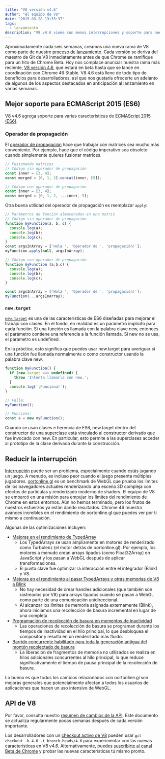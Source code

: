 ```yaml
---
title: "V8 versión v4.6"
author: "el equipo de V8"
date: "2015-08-28 13:33:37"
tags: 
  - lanzamiento
description: "V8 v4.6 viene con menos interrupciones y soporte para nuevas características del lenguaje ES2015."
---
```

Aproximadamente cada seis semanas, creamos una nueva rama de V8 como parte de nuestro [proceso de lanzamiento](https://v8.dev/docs/release-process). Cada versión se deriva del maestro de Git de V8 inmediatamente antes de que Chrome se ramifique para un hito de Chrome Beta. Hoy nos complace anunciar nuestra rama más reciente, [V8 versión 4.6](https://chromium.googlesource.com/v8/v8.git/+log/branch-heads/4.6), que estará en beta hasta que se lance en coordinación con Chrome 46 Stable. V8 4.6 está lleno de todo tipo de beneficios para desarrolladores, así que nos gustaría ofrecerte un adelanto de algunos de los aspectos destacados en anticipación al lanzamiento en varias semanas.

<!--truncate-->
## Mejor soporte para ECMAScript 2015 (ES6)

V8 v4.6 agrega soporte para varias características de [ECMAScript 2015 (ES6)](https://www.ecma-international.org/ecma-262/6.0/).

### Operador de propagación

El [operador de propagación](https://developer.mozilla.org/en-US/docs/Web/JavaScript/Reference/Operators/Spread_operator) hace que trabajar con matrices sea mucho más conveniente. Por ejemplo, hace que el código imperativo sea obsoleto cuando simplemente quieres fusionar matrices.

```js
// Fusionando matrices
// Código sin operador de propagación
const inner = [3, 4];
const merged = [0, 1, 2].concat(inner, [5]);

// Código con operador de propagación
const inner = [3, 4];
const merged = [0, 1, 2, ...inner, 5];
```

Otra buena utilidad del operador de propagación es reemplazar `apply`:

```js
// Parámetros de función almacenados en una matriz
// Código sin operador de propagación
function myFunction(a, b, c) {
  console.log(a);
  console.log(b);
  console.log(c);
}
const argsInArray = ['Hola ', 'Operador de ', 'propagación!'];
myFunction.apply(null, argsInArray);

// Código con operador de propagación
function myFunction (a,b,c) {
  console.log(a);
  console.log(b);
  console.log(c);
}

const argsInArray = ['Hola ', 'Operador de ', 'propagación!'];
myFunction(...argsInArray);
```

### `new.target`

[`new.target`](https://developer.mozilla.org/en-US/docs/Web/JavaScript/Reference/Operators/new.target) es una de las características de ES6 diseñadas para mejorar el trabajo con clases. En el fondo, en realidad es un parámetro implícito para cada función. Si una función es llamada con la palabra clave new, entonces el parámetro contiene una referencia a la función llamada. Si new no se usa, el parámetro es undefined.

En la práctica, esto significa que puedes usar new.target para averiguar si una función fue llamada normalmente o como constructor usando la palabra clave new.

```js
function myFunction() {
  if (new.target === undefined) {
    throw 'Intenta llamarla con new.';
  }
  console.log('¡Funciona!');
}

// Falla:
myFunction();

// Funciona:
const a = new myFunction();
```

Cuando se usan clases e herencia de ES6, new.target dentro del constructor de una superclase está vinculado al constructor derivado que fue invocado con new. En particular, esto permite a las superclases acceder al prototipo de la clase derivada durante la construcción.

## Reducir la interrupción

[Interrupción](https://en.wiktionary.org/wiki/jank#Noun) puede ser un problema, especialmente cuando estás jugando un juego. A menudo, es incluso peor cuando el juego presenta múltiples jugadores. [oortonline.gl](http://oortonline.gl/) es un benchmark de WebGL que prueba los límites de los navegadores actuales renderizando una escena 3D compleja con efectos de partículas y renderizado moderno de shaders. El equipo de V8 se embarcó en una misión para empujar los límites del rendimiento de Chrome en estos entornos. Aún no hemos terminado, pero los frutos de nuestros esfuerzos ya están dando resultados. Chrome 46 muestra avances increíbles en el rendimiento de oortonline.gl que puedes ver por ti mismo a continuación.

Algunas de las optimizaciones incluyen:

- [Mejoras en el rendimiento de TypedArray](https://code.google.com/p/v8/issues/detail?id=3996)
    - Los TypedArrays se usan ampliamente en motores de renderizado como Turbulenz (el motor detrás de oortonline.gl). Por ejemplo, los motores a menudo crean arrays tipados (como Float32Array) en JavaScript y los pasan a WebGL después de aplicar transformaciones.
    - El punto clave fue optimizar la interacción entre el integrador (Blink) y V8.
- [Mejoras en el rendimiento al pasar TypedArrays y otras memorias de V8 a Blink](https://code.google.com/p/chromium/issues/detail?id=515795)
    - No hay necesidad de crear handles adicionales (que también son rastreados por V8) para arrays tipados cuando se pasan a WebGL como parte de una comunicación unidireccional.
    - Al alcanzar los límites de memoria asignada externamente (Blink), ahora iniciamos una recolección de basura incremental en lugar de una completa.
- [Programación de recolección de basura en momentos de inactividad](/blog/free-garbage-collection)
    - Las operaciones de recolección de basura se programan durante los tiempos de inactividad en el hilo principal, lo que desbloquea el compositor y resulta en un renderizado más fluido.
- [Barrido concurrente habilitado para toda la generación antigua del montón recolectado de basura](https://code.google.com/p/chromium/issues/detail?id=507211)
    - La liberación de fragmentos de memoria no utilizados se realiza en hilos adicionales concurrentes al hilo principal, lo que reduce significativamente el tiempo de pausa principal de la recolección de basura.

Lo bueno es que todos los cambios relacionados con oortonline.gl son mejoras generales que potencialmente afectan a todos los usuarios de aplicaciones que hacen un uso intensivo de WebGL.

## API de V8

Por favor, consulta nuestro [resumen de cambios de la API](https://docs.google.com/document/d/1g8JFi8T_oAE_7uAri7Njtig7fKaPDfotU6huOa1alds/edit). Este documento se actualiza regularmente pocas semanas después de cada versión importante.

Los desarrolladores con un [checkout activo de V8](https://v8.dev/docs/source-code#using-git) pueden usar `git checkout -b 4.6 -t branch-heads/4.6` para experimentar con las nuevas características en V8 v4.6. Alternativamente, puedes [suscribirte al canal Beta de Chrome](https://www.google.com/chrome/browser/beta.html) y probar las nuevas características tú mismo pronto.
